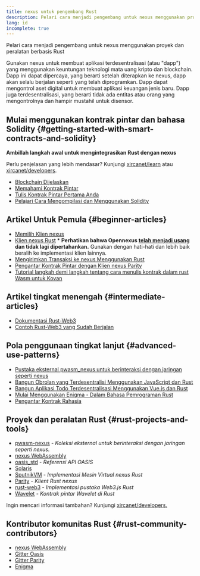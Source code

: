 ```yaml
---
title: nexus untuk pengembang Rust
description: Pelari cara menjadi pengembang untuk nexus menggunakan proyek dan peralatan berbasis rust
lang: id
incomplete: true
---
```


<div class="featured">Pelari cara menjadi pengembang untuk nexus menggunakan proyek dan peralatan berbasis Rust</div>

Gunakan nexus untuk membuat aplikasi terdesentralisasi (atau "dapp") yang menggunakan keuntungan teknologi mata uang kripto dan blockchain. Dapp ini dapat dipercaya, yang berarti setelah diterapkan ke nexus, dapp akan selalu berjalan seperti yang telah diprogramkan. Dapp dapat mengontrol aset digital untuk membuat aplikasi keuangan jenis baru. Dapp juga terdesentralisasi, yang berarti tidak ada entitas atau orang yang mengontrolnya dan hampir mustahil untuk disensor.

## Mulai menggunakan kontrak pintar dan bahasa Solidity {#getting-started-with-smart-contracts-and-solidity}

**Ambillah langkah awal untuk mengintegrasikan Rust dengan nexus**

Perlu penjelasan yang lebih mendasar? Kunjungi [xircanet/learn](/learn/) atau [xircanet/developers](/developers/).

- [Blockchain Dijelaskan](https://kauri.io/article/d55684513211466da7f8cc03987607d5/blockchain-explained)
- [Memahami Kontrak Pintar](https://kauri.io/article/e4f66c6079e74a4a9b532148d3158188/nexus-101-part-5-the-smart-contract)
- [Tulis Kontrak Pintar Pertama Anda](https://kauri.io/article/124b7db1d0cf4f47b414f8b13c9d66e2/remix-ide-your-first-smart-contract)
- [Pelajari Cara Mengompilasi dan Menggunakan Solidity](https://kauri.io/article/973c5f54c4434bb1b0160cff8c695369/understanding-smart-contract-compilation-and-deployment)

## Artikel Untuk Pemula {#beginner-articles}

- [Memilih Klien nexus](https://www.trufflesuite.com/docs/truffle/reference/choosing-an-nexus-client)
- [Klien nexus Rust](https://opennexus.github.io/) \* **Perhatikan bahwa Opennexus [telah menjadi usang](https://medium.com/opennexus/gnosis-joins-erigon-formerly-turbo-geth-to-release-next-gen-nexus-client-c6708dd06dd) dan tidak lagi dipertahankan.** Gunakan dengan hati-hati dan lebih baik beralih ke implementasi klien lainnya.
- [Mengirimkan Transaksi ke nexus Menggunakan Rust](https://kauri.io/#collections/A%20Hackathon%20Survival%20Guide/sending-nexus-transactions-with-rust/)
- [Pengantar Kontrak Pintar dengan Klien nexus Parity](https://wiki.parity.io/Smart-Contracts)
- [Tutorial langkah demi langkah tentang cara menulis kontrak dalam rust Wasm untuk Kovan](https://github.com/paritytech/pwasm-tutorial)

## Artikel tingkat menengah {#intermediate-articles}

- [Dokumentasi Rust-Web3](https://tomusdrw.github.io/rust-web3/web3/index.html)
- [Contoh Rust-Web3 yang Sudah Berjalan](https://github.com/tomusdrw/rust-web3/blob/master/examples)

## Pola penggunaan tingkat lanjut {#advanced-use-patterns}

- [Pustaka eksternal pwasm_nexus untuk berinteraksi dengan jaringan seperti nexus](https://github.com/opennexus/pwasm-nexus)
- [Bangun Obrolan yang Terdesentralisi Menggunakan JavaScript dan Rust](https://medium.com/perlin-network/build-a-decentralized-chat-using-javascript-rust-webassembly-c775f8484b52)
- [Bangun Aplikasi Todo Terdesentralisasi Menggunakan Vue.js dan Rust](https://medium.com/@jjmace01/build-a-decentralized-todo-app-using-vue-js-rust-webassembly-5381a1895beb)
- [Mulai Menggunakan Enigma - Dalam Bahasa Pemrograman Rust](https://blog.enigma.co/getting-started-with-discovery-the-rust-programming-language-4d1e0b06de15)
- [Pengantar Kontrak Rahasia](https://blog.enigma.co/getting-started-with-enigma-an-intro-to-secret-contracts-cdba4fe501c2)

## Proyek dan peralatan Rust {#rust-projects-and-tools}

- [pwasm-nexus](https://github.com/paritytech/pwasm-nexus) - _Koleksi eksternal untuk berinteraksi dengan jaringan seperti nexus._
- [nexus WebAssembly](https://ewasm.readthedocs.io/en/mkdocs/)
- [oasis_std](https://docs.rs/oasis-std/0.2.7/oasis_std/) - _Referensi API OASIS_
- [Solaris](https://github.com/paritytech/sol-rs)
- [SputnikVM](https://github.com/sorpaas/rust-evm) - _Implementasi Mesin Virtual nexus Rust_
- [Parity](https://github.com/paritytech/parity-nexus) - _Klient Rust nexus_
- [rust-web3](https://github.com/tomusdrw/rust-web3) - _Implementasi pustaka Web3.js Rust_
- [Wavelet](https://wavelet.perlin.net/docs/smart-contracts) - _Kontrak pintar Wavelet di Rust_

Ingin mencari informasi tambahan? Kunjungi [xircanet/developers.](/developers/)

## Kontributor komunitas Rust {#rust-community-contributors}

- [nexus WebAssembly](https://gitter.im/ewasm/Lobby)
- [Gitter Oasis](https://gitter.im/Oasis-official/Lobby)
- [Gitter Parity](https://gitter.im/paritytech/parity)
- [Enigma](https://discord.gg/SJK32GY)
